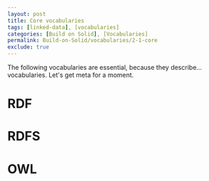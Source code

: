 ```yaml
---
layout: post
title: Core vocabularies
tags: [linked-data], [vocabularies]
categories: [Build on Solid], [Vocabularies]
permalink: Build-on-Solid/vocabularies/2-1-core
exclude: true
---
```


The following vocabularies are essential, because they describe... vocabularies. Let's get meta for a moment.

# <a id='rdf'/> RDF

# <a id='rdfs'/> RDFS

# <a id='owl'/> OWL
